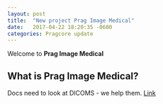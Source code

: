 ```yaml
---
layout: post
title:  "New project Prag Image Medical"
date:   2017-04-22 18:20:35 -0600
categories: Pragcore update
---
```

Welcome to **Prag Image Medical**

What is **Prag Image Medical**?
---
Docs need to look at DICOMS - we help them.
[Link](https://moyoteg.github.io/pragimed/)
